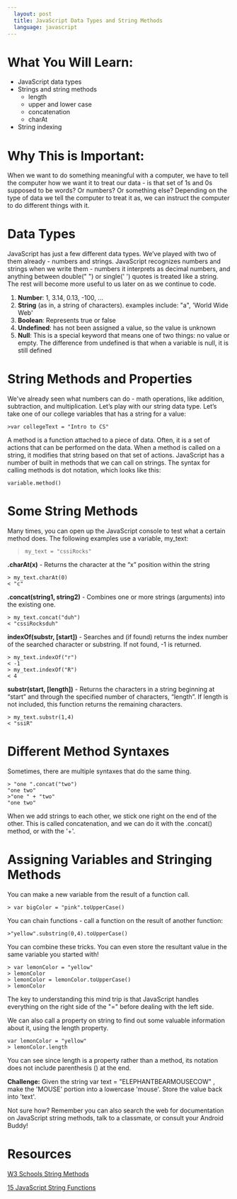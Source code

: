 ```yaml
---
  layout: post
  title: JavaScript Data Types and String Methods
  language: javascript
---
```


# What You Will Learn:
+ JavaScript data types
+ Strings and string methods
  + length
  + upper and lower case
  + concatenation
  + charAt
+ String indexing

# Why This is Important:
When we want to do something meaningful with a computer, we have to tell the computer how we want it to treat our data - is that set of 1s and 0s supposed to be words? Or numbers? Or something else? Depending on the type of data we tell the computer to treat it as, we can instruct the computer to do different things with it.

# Data Types
JavaScript has just a few different data types. We’ve played with two of them already - numbers and strings. JavaScript recognizes numbers and strings when we write them - numbers it interprets as decimal numbers, and anything between double(" ") or single(' ') quotes is treated like a string. The rest will become more useful to us later on as we continue to code.

1. **Number**: 1, 3.14, 0.13, -100, …  
2. **String** (as in, a string of characters). examples include: "a", 'World Wide Web'
3. **Boolean**: Represents true or false
4. **Undefined**: has not been assigned a value, so the value is unknown
5. **Null**: This is a special keyword that means one of two things: no value or empty. The difference from undefined is that when a variable is null, it is still defined

# String Methods and Properties
We've already seen what numbers can do - math operations, like addition, subtraction, and multiplication. Let’s play with our string data type. Let’s take one of our college variables that has a string for a value:

```
>var collegeText = "Intro to CS"
```

A method is a function attached to a piece of data. Often, it is a set of actions that can be performed on the data. When a method is called on a string, it modifies that string based on that set of actions. JavaScript has a number of built in methods that we can call on strings. The syntax for calling methods is dot notation, which looks like this:

```
variable.method()
```

# Some String Methods

Many times, you can open up the JavaScript console to test what a certain method does. The following examples use a variable, my_text:

> `my_text = "cssiRocks"`

**.charAt(x)** - Returns the character at the “x” position within the string

```
> my_text.charAt(0)
< "c"
```

**.concat(string1, string2)** - Combines one or more strings (arguments) into the existing one.

```
> my_text.concat("duh")
< "cssiRocksduh"
```

**indexOf(substr, [start])** - Searches and (if found) returns the index number of the searched character or substring. If not found, -1 is returned.

```
> my_text.indexOf("r")
< -1
> my_text.indexOf("R")
< 4
```

**substr(start, [length])** - Returns the characters in a string beginning at “start” and through the specified number of characters, “length”. If length is not included, this function returns the remaining characters.

```
> my_text.substr(1,4)
< "ssiR"
```

# Different Method Syntaxes
Sometimes, there are multiple syntaxes that do the same thing.

```
> "one ".concat("two")
"one two"
>"one " + "two"
"one two"
```

When we add strings to each other, we stick one right on the end of the other. This is called concatenation, and we can do it with the .concat() method, or with the '+'.


# Assigning Variables and Stringing Methods
You can make a new variable from the result of a function call.

```
> var bigColor = "pink".toUpperCase()
```

You can chain functions - call a function on the result of another function:

```
>"yellow".substring(0,4).toUpperCase()
```

You can combine these tricks. You can even store the resultant value in the same variable you started with!

```
> var lemonColor = "yellow"
> lemonColor
> lemonColor = lemonColor.toUpperCase()
> lemonColor
```

The key to understanding this mind trip is that JavaScript handles everything on the right side of the "=" before dealing with the left side.

We can also call a property on string to find out some valuable information about it, using the length property.

```
var lemonColor = "yellow"
> lemonColor.length
```

You can see since length is a property rather than a method, its notation does not include parenthesis () at the end.

**Challenge:**
Given the string  var text = "ELEPHANTBEARMOUSECOW" , make the 'MOUSE' portion into a lowercase 'mouse'.  Store the value back into 'text'.

Not sure how? Remember you can also search the web for documentation on JavaScript
string methods, talk to a classmate, or consult your Android Buddy!

# Resources
[W3 Schools String Methods](http://www.w3schools.com/js/js_string_methods.asp)

[15 JavaScript String Functions](http://www.sitepoint.com/15-javascript-string-functions/)
